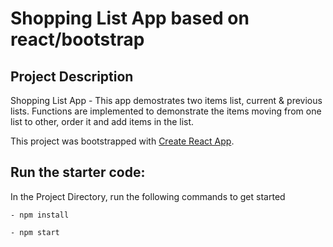 # Shopping List App based on react/bootstrap

## Project Description

Shopping List App - This app demostrates two items list, current & previous lists. Functions are implemented to demonstrate the items moving from one list to other, order it and add items in the list.

This project was bootstrapped with [Create React App](https://github.com/facebook/create-react-app).

## Run the starter code:

In the Project Directory, run the following commands to get started
```
- npm install

- npm start
```